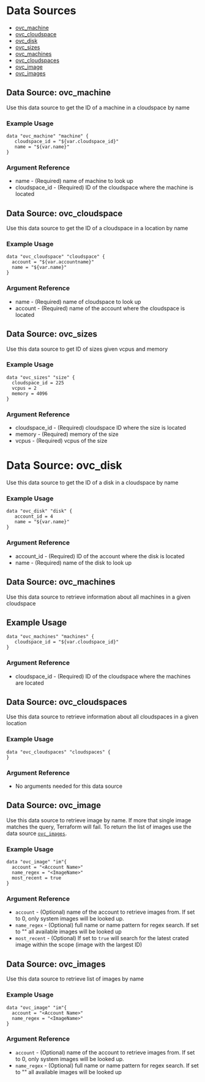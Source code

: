 # Data Sources

* [ovc_machine](#Data-source:-ovc_machine)
* [ovc_cloudspace](#Data-source:-ovc_cloudspace)
* [ovc_disk](#Data-source:-ovc_disk)
* [ovc_sizes](#Data-source:-ovc_sizes)
* [ovc_machines](#Data-source:-ovc_machines)
* [ovc_cloudspaces](#Data-source:-ovc_cloudspaces)
* [ovc_image](#Data-source:-ovc_image)
* [ovc_images](#Data-source:-ovc_images)

## Data Source: ovc_machine

Use this data source to get the ID of a machine in a cloudspace by name

### Example Usage

```hcl
data "ovc_machine" "machine" {
   cloudspace_id = "${var.cloudspace_id}"
   name = "${var.name}"
}
```

### Argument Reference

* name - (Required) name of machine to look up
* cloudspace_id - (Required) ID of the cloudspace where the machine is located

## Data Source: ovc_cloudspace

Use this data source to get the ID of a cloudspace in a location by name

### Example Usage

```hcl
data "ovc_cloudspace" "cloudspace" {
  account = "${var.accountname}"
  name = "${var.name}"
}
```

### Argument Reference

* name - (Required) name of cloudspace to look up
* account - (Required) name of the account where the cloudspace is located

## Data Source: ovc_sizes

Use this data source to get ID of sizes given vcpus and memory

### Example Usage

```hcl
data "ovc_sizes" "size" {
  cloudspace_id = 225
  vcpus = 2
  memory = 4096
}
```

### Argument Reference

* cloudspace_id - (Required) cloudspace ID where the size is located
* memory - (Required) memory of the size
* vcpus - (Required) vcpus of the size 

# Data Source: ovc_disk

Use this data source to get the ID of a disk in a cloudspace by name

### Example Usage

```hcl
data "ovc_disk" "disk" {
   account_id = 4
   name = "${var.name}"
}
```

### Argument Reference

* account_id - (Required) ID of the account where the disk is located
* name - (Required) name of the disk to look up

## Data Source: ovc_machines

Use this data source to retrieve information about all machines in a given cloudspace

## Example Usage

```hcl
data "ovc_machines" "machines" {
   cloudspace_id = "${var.cloudspace_id}"
}
```

### Argument Reference

* cloudspace_id - (Required) ID of the cloudspace where the machines are located

## Data Source: ovc_cloudspaces

Use this data source to retrieve information about all cloudspaces in a given location

### Example Usage

```hcl
data "ovc_cloudspaces" "cloudspaces" {
}
```

### Argument Reference

* No arguments needed for this data source


## Data Source: ovc_image

Use this data source to retrieve image by name. If more that single image matches the query, Terraform will fail.
To return the list of images use the data source [`ovc_images`](#Data-Source:-ovc_images).

### Example Usage

```hcl
data "ovc_image" "im"{
  account = "<Account Name>"
  name_regex = "<ImageName>"
  most_recent = true
}
```

### Argument Reference

* `account` - (Optional) name of the account to retrieve images from. If set to 0, only system images will be looked up.
* `name_regex` - (Optional) full name or name pattern for regex search. If set to "" all available images will be looked up
* `most_recent` - (Optional) If set to `true` will search for the latest crated image within the scope (image with the largest ID)

## Data Source: ovc_images

Use this data source to retrieve list of images by name

### Example Usage

```hcl
data "ovc_image" "im"{
  account = "<Account Name>"
  name_regex = "<ImageName>"
}
```

### Argument Reference

* `account` - (Optional) name of the account to retrieve images from. If set to 0, only system images will be looked up.
* `name_regex` - (Optional) full name or name pattern for regex search. If set to "" all available images will be looked up
